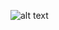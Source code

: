 ![alt text](https://cdn.discordapp.com/attachments/488710922097917952/647758785817083917/unknown.png)
